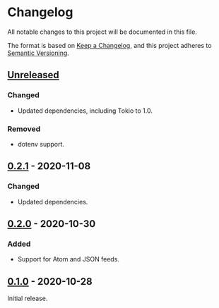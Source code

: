 # Changelog
All notable changes to this project will be documented in this file.

The format is based on [Keep a Changelog](https://keepachangelog.com/en/1.0.0/),
and this project adheres to [Semantic Versioning](https://semver.org/spec/v2.0.0.html).

## [Unreleased]
### Changed
- Updated dependencies, including Tokio to 1.0.
### Removed
- dotenv support.

## [0.2.1] - 2020-11-08
### Changed
- Updated dependencies.

## [0.2.0] - 2020-10-30
### Added
- Support for Atom and JSON feeds.

## [0.1.0] - 2020-10-28
Initial release.

[Unreleased]: https://github.com/rkanati/podchamp/tree/master
[0.2.1]: https://github.com/rkanati/podchamp/releases/tag/0.2.1
[0.2.0]: https://github.com/rkanati/podchamp/tree/662f12ec382167d0f458272c26102d38d50f1577
[0.1.0]: https://github.com/rkanati/podchamp/tree/06aeee5a1b5d37ba537c5295c9e2c35f0c873e2a

